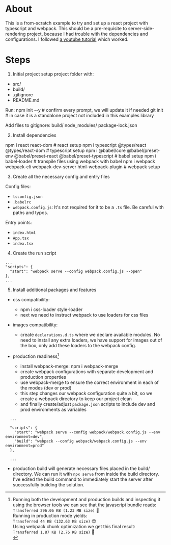 # About
This is a from-scratch example to try and set up a react project with typescript and webpack. This should be a pre-requisite to server-side-rendering project, because I had trouble with the dependencies and configurations. I followed [a youtube tutorial](https://www.youtube.com/watch?v=Elpu7CIuqjY&list=PLC3y8-rFHvwiWPS2RO3BKotLRfgg_8WEo) which worked.

# Steps

1. Initial project setup
project folder with:
  - src/
  - build/
  - .gitignore
  - README.md

  Run:
    npm init --y      # confirm every prompt, we will update it if needed
    git init          # in case it is a standalone project not included in this examples library
  
  Add files to gitignore:
    build/
    node_modules/
    package-lock.json

2. Install dependencies

  npm i react react-dom                                                               # react setup
  npm i typescript @types/react @types/react-dom                                      # typescript setup
  npm i @babel/core @babel/preset-env @babel/preset-react @babel/preset-typescript    # babel setup
  npm i babel-loader                                                                  # transpile files using webpack with babel
  npm i webpack webpack-cli webpack-dev-server html-webpack-plugin                    # webpack setup

3. Create all the necessary config and entry files

Config files:
- `tsconfig.json`
- `.babelrc`
- `webpack.config.js`: It's not required for it to be a `.ts` file. Be careful with paths and typos.

Entry points:
- `index.html`
- `App.tsx`
- `index.tsx`

4. Create the run script
  ```
  ...
  "scripts": {
    "start": "webpack serve --config webpack.config.js --open"
  },
  ...
  ```

5. Install additional packages and features

- css compatibility: 
  - npm i css-loader style-loader
  - next we need to instruct webpack to use loaders for css files

- images compatibility:
  - create `declarations.d.ts` where we declare available modules. No need to install any extra loaders, we have support for images out of the box, only add these loaders to the webpack config.


- production readiness[^1]
  - install webpack-merge: npm i webpack-merge
  - create webpack configurations with separate development and production properties
  - use webpack-merge to ensure the correct environment in each of the modes (dev or prod)
  - this step changes our webpack configuration quite a bit, so we create a webpack directory to keep our project clean
  - and finally create/adjust `package.json` scripts to include dev and prod environments as variables

```
  ...
  
  "scripts": {
    "start": "webpack serve --config webpack/webpack.config.js --env environment=dev",
    "build": "webpack --config webpack/webpack.config.js --env environment=prod"
  },

  ...
  ```

  - production build will generate necessary files placed in the build/ directory. We can run it with `npx serve` from inside the build directory. I've edited the build command to immediately start the server after successfully building the solution.


[^1]: Running both the development and production builds and inspecting it using the browser tools we can see that the javascript bundle reads:<br>
`Transferred 296.06 KB (1.23 MB size)` 🤔<br>
Running in production mode yields:<br>
`Transferred 44 KB (132.63 KB size)` 😊<br>
Using webpack chunk optimization we get this final result:<br>
`Transferred 1.87 KB (2.76 KB size)` 🤯<br>